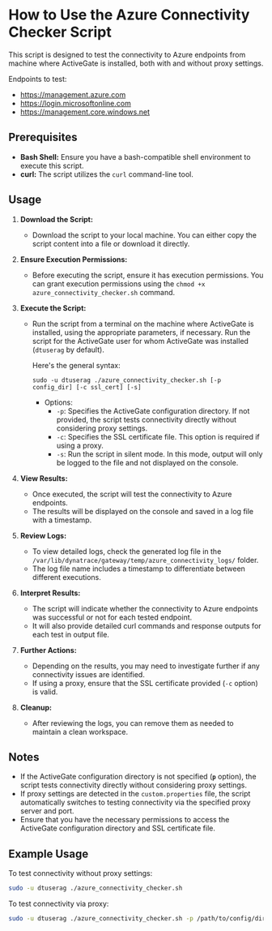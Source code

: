 # How to Use the Azure Connectivity Checker Script

This script is designed to test the connectivity to Azure endpoints from machine where ActiveGate is installed, both with and without proxy settings. 

Endpoints to test:
- https://management.azure.com
- https://login.microsoftonline.com
- https://management.core.windows.net

## Prerequisites
- **Bash Shell:** Ensure you have a bash-compatible shell environment to execute this script.
- **curl:** The script utilizes the `curl` command-line tool.

## Usage

1. **Download the Script:**
    - Download the script to your local machine. You can either copy the script content into a file or download it directly.

2. **Ensure Execution Permissions:**
    - Before executing the script, ensure it has execution permissions. You can grant execution permissions using the `chmod +x azure_connectivity_checker.sh` command.

3. **Execute the Script:**
   - Run the script from a terminal on the machine where ActiveGate is installed, using the appropriate parameters, if necessary. Run the script for the ActiveGate user for whom ActiveGate was installed (`dtuserag` by default).

      Here's the general syntax:
      ```
      sudo -u dtuserag ./azure_connectivity_checker.sh [-p config_dir] [-c ssl_cert] [-s]
      ```
        - Options:
            - `-p`: Specifies the ActiveGate configuration directory. If not provided, the script tests connectivity directly without considering proxy settings.
            - `-c`: Specifies the SSL certificate file. This option is required if using a proxy.
            - `-s`: Run the script in silent mode. In this mode, output will only be logged to the file and not displayed on the console.

4. **View Results:**
    - Once executed, the script will test the connectivity to Azure endpoints.
    - The results will be displayed on the console and saved in a log file with a timestamp.

5. **Review Logs:**
    - To view detailed logs, check the generated log file in the `/var/lib/dynatrace/gateway/temp/azure_connectivity_logs/` folder.
    - The log file name includes a timestamp to differentiate between different executions.

6. **Interpret Results:**
    - The script will indicate whether the connectivity to Azure endpoints was successful or not for each tested endpoint.
    - It will also provide detailed curl commands and response outputs for each test in output file.

7. **Further Actions:**
    - Depending on the results, you may need to investigate further if any connectivity issues are identified.
    - If using a proxy, ensure that the SSL certificate provided (`-c` option) is valid.

8. **Cleanup:**
    - After reviewing the logs, you can remove them as needed to maintain a clean workspace.

## Notes
- If the ActiveGate configuration directory is not specified (**`p`** option), the script tests connectivity directly without considering proxy settings.
- If proxy settings are detected in the `custom.properties` file, the script automatically switches to testing connectivity via the specified proxy server and port.
- Ensure that you have the necessary permissions to access the ActiveGate configuration directory and SSL certificate file.

## Example Usage
To test connectivity without proxy settings:
```bash
sudo -u dtuserag ./azure_connectivity_checker.sh
```
To test connectivity via proxy:
```bash
sudo -u dtuserag ./azure_connectivity_checker.sh -p /path/to/config/directory -c /path/to/ssl/certificate.pem
```
